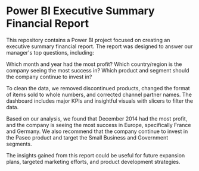# Power BI Executive Summary Financial Report

This repository contains a Power BI project focused on creating an executive summary financial report. The report was designed 
to answer our manager's top questions, including:

Which month and year had the most profit?
Which country/region is the company seeing the most success in?
Which product and segment should the company continue to invest in?

To clean the data, we removed discontinued products, changed the format of items sold to whole numbers, and corrected channel 
partner names. The dashboard includes major KPIs and insightful visuals with slicers to filter the data.

Based on our analysis, we found that December 2014 had the most profit, and the company is seeing the most success in Europe,
specifically France and Germany. We also recommend that the company continue to invest in the Paseo product and target the 
Small Business and Government segments.

The insights gained from this report could be useful for future expansion plans, targeted marketing efforts, and product 
development strategies.

